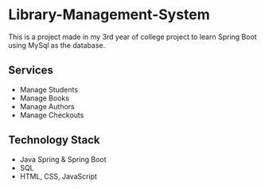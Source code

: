 # Library-Management-System
This is a project made in my 3rd year of college project to learn Spring Boot using MySql as the database.

## Services

- Manage Students
- Manage Books
- Manage Authors
- Manage Checkouts

## Technology Stack

- Java Spring & Spring Boot 
- SQL
- HTML, CSS, JavaScript
